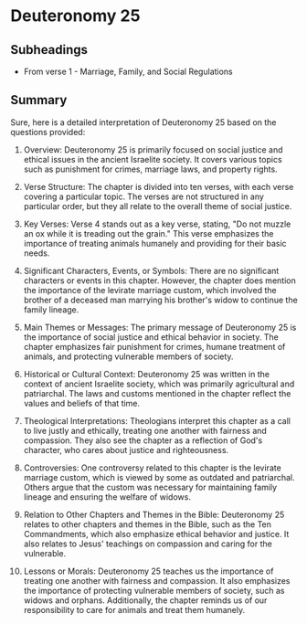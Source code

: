 # Deuteronomy 25

## Subheadings

* From verse 1 - Marriage, Family, and Social Regulations

## Summary

Sure, here is a detailed interpretation of Deuteronomy 25 based on the questions provided:

1. Overview:
Deuteronomy 25 is primarily focused on social justice and ethical issues in the ancient Israelite society. It covers various topics such as punishment for crimes, marriage laws, and property rights.

2. Verse Structure:
The chapter is divided into ten verses, with each verse covering a particular topic. The verses are not structured in any particular order, but they all relate to the overall theme of social justice.

3. Key Verses:
Verse 4 stands out as a key verse, stating, "Do not muzzle an ox while it is treading out the grain." This verse emphasizes the importance of treating animals humanely and providing for their basic needs.

4. Significant Characters, Events, or Symbols:
There are no significant characters or events in this chapter. However, the chapter does mention the importance of the levirate marriage custom, which involved the brother of a deceased man marrying his brother's widow to continue the family lineage.

5. Main Themes or Messages:
The primary message of Deuteronomy 25 is the importance of social justice and ethical behavior in society. The chapter emphasizes fair punishment for crimes, humane treatment of animals, and protecting vulnerable members of society.

6. Historical or Cultural Context:
Deuteronomy 25 was written in the context of ancient Israelite society, which was primarily agricultural and patriarchal. The laws and customs mentioned in the chapter reflect the values and beliefs of that time.

7. Theological Interpretations:
Theologians interpret this chapter as a call to live justly and ethically, treating one another with fairness and compassion. They also see the chapter as a reflection of God's character, who cares about justice and righteousness.

8. Controversies:
One controversy related to this chapter is the levirate marriage custom, which is viewed by some as outdated and patriarchal. Others argue that the custom was necessary for maintaining family lineage and ensuring the welfare of widows.

9. Relation to Other Chapters and Themes in the Bible:
Deuteronomy 25 relates to other chapters and themes in the Bible, such as the Ten Commandments, which also emphasize ethical behavior and justice. It also relates to Jesus' teachings on compassion and caring for the vulnerable.

10. Lessons or Morals:
Deuteronomy 25 teaches us the importance of treating one another with fairness and compassion. It also emphasizes the importance of protecting vulnerable members of society, such as widows and orphans. Additionally, the chapter reminds us of our responsibility to care for animals and treat them humanely.
